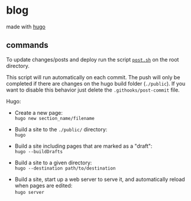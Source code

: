 # blog

made with [hugo](https://github.com/gohugoio/hugo.git)

## commands

<!-- prettier-ignore -->
To update changes/posts and deploy run the script [`post.sh`](./post.sh) on the root directory.


This script will run automatically on each commit. The push will only be
completed if there are changes on the hugo build folder (`./public`). If you want
to disable this behavior just delete the `.githooks/post-commit` file.



Hugo:

-   Create a new page:  
    `hugo new section_name/filename`

-   Build a site to the `./public/` directory:  
    `hugo`

-   Build a site including pages that are marked as a "draft":  
    `hugo --buildDrafts`

-   Build a site to a given directory:  
    `hugo --destination path/to/destination`

<!-- prettier-ignore -->
-   Build a site, start up a web server to serve it, and automatically reload when pages are edited:  
    `hugo server`
